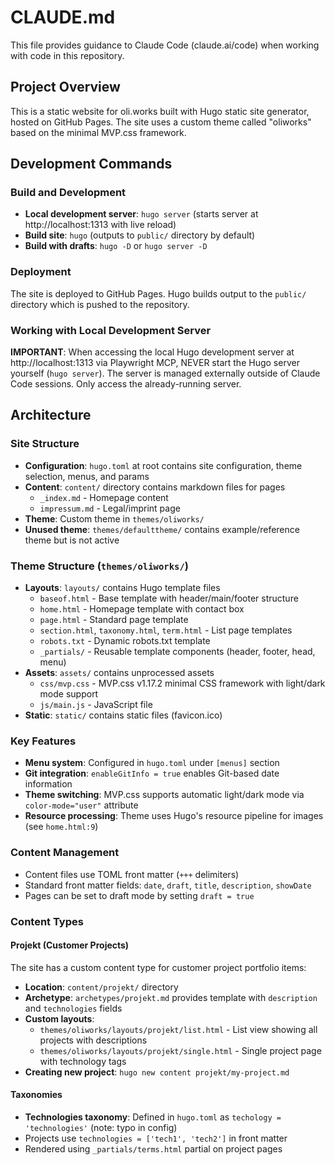 # CLAUDE.md

This file provides guidance to Claude Code (claude.ai/code) when working with code in this repository.

## Project Overview

This is a static website for oli.works built with Hugo static site generator, hosted on GitHub Pages. The site uses a custom theme called "oliworks" based on the minimal MVP.css framework.

## Development Commands

### Build and Development
- **Local development server**: `hugo server` (starts server at http://localhost:1313 with live reload)
- **Build site**: `hugo` (outputs to `public/` directory by default)
- **Build with drafts**: `hugo -D` or `hugo server -D`

### Deployment
The site is deployed to GitHub Pages. Hugo builds output to the `public/` directory which is pushed to the repository.

### Working with Local Development Server
**IMPORTANT**: When accessing the local Hugo development server at http://localhost:1313 via Playwright MCP, NEVER start the Hugo server yourself (`hugo server`). The server is managed externally outside of Claude Code sessions. Only access the already-running server.

## Architecture

### Site Structure
- **Configuration**: `hugo.toml` at root contains site configuration, theme selection, menus, and params
- **Content**: `content/` directory contains markdown files for pages
  - `_index.md` - Homepage content
  - `impressum.md` - Legal/imprint page
- **Theme**: Custom theme in `themes/oliworks/`
- **Unused theme**: `themes/defaulttheme/` contains example/reference theme but is not active

### Theme Structure (`themes/oliworks/`)
- **Layouts**: `layouts/` contains Hugo template files
  - `baseof.html` - Base template with header/main/footer structure
  - `home.html` - Homepage template with contact box
  - `page.html` - Standard page template
  - `section.html`, `taxonomy.html`, `term.html` - List page templates
  - `robots.txt` - Dynamic robots.txt template
  - `_partials/` - Reusable template components (header, footer, head, menu)
- **Assets**: `assets/` contains unprocessed assets
  - `css/mvp.css` - MVP.css v1.17.2 minimal CSS framework with light/dark mode support
  - `js/main.js` - JavaScript file
- **Static**: `static/` contains static files (favicon.ico)

### Key Features
- **Menu system**: Configured in `hugo.toml` under `[menus]` section
- **Git integration**: `enableGitInfo = true` enables Git-based date information
- **Theme switching**: MVP.css supports automatic light/dark mode via `color-mode="user"` attribute
- **Resource processing**: Theme uses Hugo's resource pipeline for images (see `home.html:9`)

### Content Management
- Content files use TOML front matter (`+++` delimiters)
- Standard front matter fields: `date`, `draft`, `title`, `description`, `showDate`
- Pages can be set to draft mode by setting `draft = true`

### Content Types

#### Projekt (Customer Projects)
The site has a custom content type for customer project portfolio items:
- **Location**: `content/projekt/` directory
- **Archetype**: `archetypes/projekt.md` provides template with `description` and `technologies` fields
- **Custom layouts**:
  - `themes/oliworks/layouts/projekt/list.html` - List view showing all projects with descriptions
  - `themes/oliworks/layouts/projekt/single.html` - Single project page with technology tags
- **Creating new project**: `hugo new content projekt/my-project.md`

#### Taxonomies
- **Technologies taxonomy**: Defined in `hugo.toml` as `techology = 'technologies'` (note: typo in config)
- Projects use `technologies = ['tech1', 'tech2']` in front matter
- Rendered using `_partials/terms.html` partial on project pages
